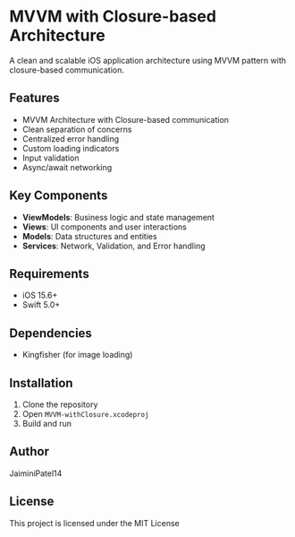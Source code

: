# MVVM with Closure-based Architecture

A clean and scalable iOS application architecture using MVVM pattern with closure-based communication.

## Features

- MVVM Architecture with Closure-based communication
- Clean separation of concerns
- Centralized error handling
- Custom loading indicators
- Input validation
- Async/await networking


## Key Components

- **ViewModels**: Business logic and state management
- **Views**: UI components and user interactions
- **Models**: Data structures and entities
- **Services**: Network, Validation, and Error handling

## Requirements

- iOS 15.6+
- Swift 5.0+

## Dependencies

- Kingfisher (for image loading)

## Installation

1. Clone the repository
2. Open `MVVM-withClosure.xcodeproj`
3. Build and run

## Author

JaiminiPatel14

## License

This project is licensed under the MIT License
